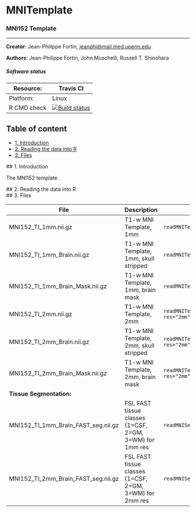 # MNITemplate
### MNI152 Template
--------

**Creator**: Jean-Philippe Fortin, jeanphi@mail.med.upenn.edu

**Authors**: Jean-Philippe Fortin, John Muschelli, Russell T. Shinohara

##### Software status

| Resource:      | Travis CI     |
| -------------  |  ------------- |
| Platform:      | Linux       |
| R CMD check    | <a href="https://travis-ci.org/Jfortin1/MNITemplate"><img src="https://travis-ci.org/Jfortin1/MNITemplate.svg?branch=master" alt="Build status"></a> |



## Table of content
- [1. Introduction](#id-section1)
- [2. Reading the data into R](#id-section2)
- [3. Files](#id-section3)


<div id='id-section1'/>
## 1. Introduction

The MNI152 template.

<div id='id-section2'/>
## 2. Reading the data into R

<div id='id-section3'/>
## 3. Files

| File      | Description     | Reader | 
| -------------  | -------------  | -------------  |
| MNI152_TI_1mm.nii.gz    | T1-w MNI Template, 1mm |  `readMNITemplate("T1")`| 
| MNI152_TI_1mm_Brain.nii.gz | T1-w MNI Template, 1mm, skull stripped  |  `readMNITemplate("Brain")`| 
| MNI152_TI_1mm_Brain_Mask.nii.gz | T1-w MNI Template, 1mm, brain mask  |  `readMNITemplate("Brain_Mask")`| 
| MNI152_TI_2mm.nii.gz    | T1-w MNI Template, 2mm |  `readMNITemplate("T1", res="2mm")`| 
| MNI152_TI_2mm_Brain.nii.gz | T1-w MNI Template, 2mm, skull stripped  |  `readMNITemplate("Brain", res="2mm")`| 
| MNI152_TI_2mm_Brain_Mask.nii.gz | T1-w MNI Template, 2mm, brain mask  |  `readMNITemplate("Brain_Mask", res="2mm")`| 
|**Tissue Segmentation:**  | | |
| MNI152_TI_1mm_Brain_FAST_seg.nii.gz    | FSL FAST tissue classes (1=CSF, 2=GM, 3=WM) for 1mm res |  `readMNISeg()`| 
| MNI152_TI_2mm_Brain_FAST_seg.nii.gz    | FSL FAST tissue classes (1=CSF, 2=GM, 3=WM) for 2mm res |  `readMNISeg(res="2mm")`| 

